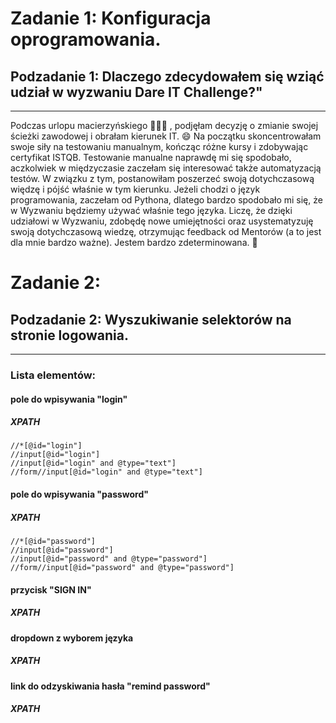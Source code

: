 # Zadanie 1: Konfiguracja oprogramowania.
## Podzadanie 1: Dlaczego zdecydowałem się wziąć udział w wyzwaniu Dare IT Challenge?"
---
Podczas urlopu macierzyńskiego :family_woman_girl_boy: , podjęłam decyzję o zmianie swojej ścieżki zawodowej i obrałam kierunek IT. :smile: Na początku skoncentrowałam swoje siły na testowaniu manualnym, kończąc różne kursy i zdobywając certyfikat ISTQB. Testowanie manualne naprawdę mi się spodobało, aczkolwiek w międzyczasie zaczełam się interesować także automatyzacją testów. W związku z tym, postanowiłam poszerzeć swoją dotychczasową więdzę i pójść właśnie w tym kierunku. Jeżeli chodzi o język programowania, zaczełam od Pythona, dlatego bardzo spodobało mi się, że w Wyzwaniu będziemy używać właśnie tego języka. Liczę, że dzięki udziałowi w Wyzwaniu, zdobędę nowe umiejętności oraz usystematyzuję swoją dotychczasową wiedzę, otrzymując feedback od Mentorów (a to jest dla mnie bardzo ważne). Jestem bardzo zdeterminowana. :muscle:

# Zadanie 2:
## Podzadanie 2: Wyszukiwanie selektorów na stronie logowania.
--- 
### Lista elementów:
#### pole do wpisywania "login"
##### XPATH

```
//*[@id="login"]
//input[@id="login"]
//input[@id="login" and @type="text"]
//form//input[@id="login" and @type="text"]
```

#### pole do wpisywania "password"
##### XPATH
```
//*[@id="password"]
//input[@id="password"]
//input[@id="password" and @type="password"]
//form//input[@id="password" and @type="password"]

```
#### przycisk "SIGN IN"
##### XPATH
#### dropdown z wyborem języka
##### XPATH
#### link do odzyskiwania hasła "remind password"
##### XPATH



